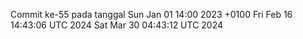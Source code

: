 Commit ke-55 pada tanggal Sun Jan 01 14:00 2023 +0100
Fri Feb 16 14:43:06 UTC 2024
Sat Mar 30 04:43:12 UTC 2024
